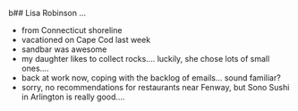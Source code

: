 b## Lisa Robinson ...
- from Connecticut shoreline
- vacationed on Cape Cod last week
- sandbar was awesome
- my daughter likes to collect rocks....  luckily, she chose lots of small ones....
- back at work now, coping with the backlog of emails...  sound familiar?
- sorry, no recommendations for restaurants near Fenway, but Sono Sushi in Arlington is really good....

